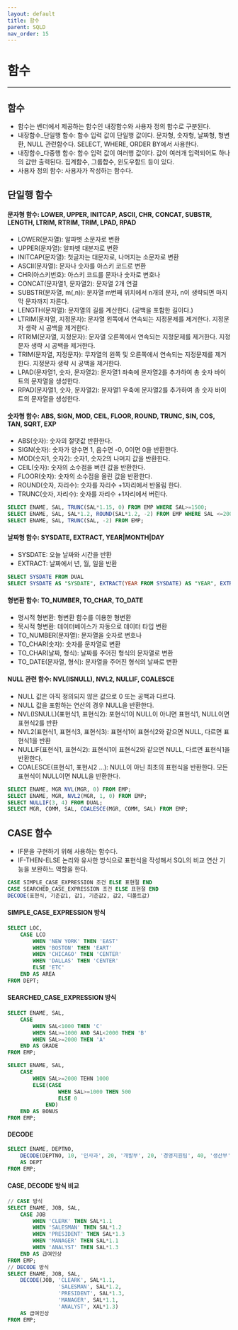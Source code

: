 ```yaml
---
layout: default
title: 함수
parent: SQLD
nav_order: 15
---
```


# 함수

---

## 함수

- 함수는 벤더에서 제공하는 함수인 내장함수와 사용자 정의 함수로 구분된다.
- 내장함수\_단일행 함수: 함수 입력 값이 단일행 값이다. 문자형, 숫자형, 날짜형, 형변환, NULL 관련함수다. SELECT, WHERE, ORDER BY에서 사용한다.
- 내장함수\_다중행 함수: 함수 입력 값이 여러행 값이다. 값이 여러개 입력되어도 하나의 값만 출력된다. 집계함수, 그룹합수, 윈도우함드 등이 있다.
- 사용자 정의 함수: 사용자가 작성하는 함수다.

## 단일행 함수

#### 문자형 함수: LOWER, UPPER, INITCAP, ASCII, CHR, CONCAT, SUBSTR, LENGTH, LTRIM, RTRIM, TRIM, LPAD, RPAD

- LOWER(문자열): 알파벳 소문자로 변환
- UPPER(문자열): 알파벳 대분자로 변환
- INITCAP(문자열): 첫글자는 대문자로, 나머지는 소문자로 변환
- ASCII(문자열): 문자나 숫자를 아스키 코드로 변환
- CHR(아스키번호): 아스키 코드를 문자나 숫자로 변호나
- CONCAT(문자열1, 문자열2): 문자열 2개 연결
- SUBSTR(문자열, m(,n)): 문자열 m번째 위치에서 n개의 문자, n이 생략되면 마지막 문자까지 자른다.
- LENGTH(문자열): 문자열의 길를 계산한다. (공백을 포함한 길이다.)
- LTRIM(문자열, 지정문자): 문자열 왼쪽에서 연속되는 지정문제를 제거한다. 지정문자 생략 시 공백을 제거한다.
- RTRIM(문자열, 지정문자): 문자열 오른쪽에서 연속되는 지정문제를 제거한다. 지정문자 생략 시 공백을 제거한다.
- TRIM(문자열, 지정문자): 무자열의 왼쪽 및 오른쪽에서 연속되는 지정문제를 제거한다. 지정문자 생략 시 공백을 제거한다.
- LPAD(문자열1, 숫자, 문자열2): 문자열1 좌축에 문자열2를 추가하여 총 숫자 바이트의 문자열을 생성한다.
- RPAD(문자열1, 숫자, 문자열2): 문자열1 우축에 문자열2를 추가하여 총 숫자 바이트의 문자열을 생성한다.

#### 숫자형 함수: ABS, SIGN, MOD, CEIL, FLOOR, ROUND, TRUNC, SIN, COS, TAN, SQRT, EXP

- ABS(숫자): 숫자의 절댓값 반환한다.
- SIGN(숫자): 숫자가 양수면 1, 음수면 -0, 0이면 0을 반환한다.
- MOD(숫자1, 숫자2): 숫자1, 숫자2의 나머지 값을 반환한다.
- CEIL(숫자): 숫자의 소수점을 버린 값을 반환한다.
- FLOOR(숫자): 숫자의 소수점을 올린 값을 반환한다.
- ROUND(숫자, 자리수): 숫자를 자리수 +1자리에서 반올림 한다.
- TRUNC(숫자, 자리수): 숫자를 자리수 +1자리에서 버린다.

```sql
SELECT ENAME, SAL, TRUNC(SAL*1.15, 0) FROM EMP WHERE SAL>=1500;
SELECT ENAME, SAL, SAL*1.2, ROUND(SAL*1.2, -2) FROM EMP WHERE SAL <=2000;
SELECT ENAME, SAL, TRUNC(SAL, -2) FROM EMP;
```

#### 날짜형 함수: SYSDATE, EXTRACT, YEAR|MONTH|DAY

- SYSDATE: 오늘 날짜와 시간을 반환
- EXTRACT: 날짜에서 년, 월, 일을 반환

```sql
SELECT SYSDATE FROM DUAL
SELECT SYSDATE AS "SYSDATE", EXTRACT(YEAR FROM SYSDATE) AS "YEAR", EXTRACT(MONTH FROM SYSDATE) AS "MONTH", EXTRACT(DAY FROM SYSDATE) AS "DAY" FROM DUAL;
```

#### 형변환 함수: TO_NUMBER, TO_CHAR, TO_DATE

- 명시적 형변환: 형변환 함수를 이용한 형변환
- 묵시적 형변환: 데이터베이스가 자동으로 데이터 타입 변환
- TO_NUMBER(문자열): 문자열을 숫자로 변호나
- TO_CHAR(숫자): 숫자를 문자열로 변환
- TO_CHAR(날짜, 형식): 날짜를 주어진 형식의 문자열로 변환
- TO_DATE(문자열, 형식): 문자열을 주어진 형식의 날짜로 변환

#### NULL 관련 함수: NVL(ISNULL), NVL2, NULLIF, COALESCE

- NULL 값은 아직 정의되지 않은 값으로 0 또는 공백과 다르다.
- NULL 값을 포함하는 연산의 경우 NULL을 반환한다.
- NVL(ISNULL)(표현식1, 표현식2): 포현식1이 NULL이 아니면 표현식1, NULL이면 표현식2를 반환
- NVL2(표현식1, 표현식3, 표현식3): 표현식1이 표현식2와 같으면 NULL, 다르면 표현식1을 반환
- NULLIF(표현식1, 표현식2): 표현식1이 표현식2와 같으면 NULL, 다르면 표현식1을 반환한다.
- COALESCE(표현식1, 표현시2 ...): NULL이 아닌 최초의 표현식을 반환한다. 모든 표현식이 NULL이면 NULL을 반환한다.

```sql
SELECT ENAME, MGR NVL(MGR, 0) FROM EMP;
SELECT ENAME, MGR, NVL2(MGR, 1, 0) FROM EMP;
SELECT NULLIF(3, 4) FROM DUAL;
SELECT MGR, COMM, SAL, COALESCE(MGR, COMM, SAL) FROM EMP;
```

## CASE 함수

- IF문을 구현하기 위해 사용하는 함수다.
- IF-THEN-ELSE 논리와 유사한 방식으로 표현식을 작성해서 SQL의 비교 연산 기능을 보완하느 역할을 한다.

```sql
CASE SIMPLE_CASE_EXPRESSION 조건 ELSE 표현절 END
CASE SEARCHED_CASE_EXPRESSION 조건 ELSE 표현절 END
DECODE(표현식, 기준값1, 값1, 기준값2, 값2, 디폴트값)
```

#### SIMPLE_CASE_EXPRESSION 방식

```sql
SELECT LOC,
    CASE LCO
        WHEN 'NEW YORK' THEN 'EAST'
        WHEN 'BOSTON' THEN 'EART'
        WHEN 'CHICAGO' THEN 'CENTER'
        WHEN 'DALLAS' THEN 'CENTER'
        ELSE 'ETC'
    END AS AREA
FROM DEPT;
```

#### SEARCHED_CASE_EXPRESSION 방식

```sql
SELECT ENAME, SAL,
    CASE
        WHEN SAL<1000 THEN 'C'
        WHEN SAL>=1000 AND SAL<2000 THEN 'B'
        WHEN SAL>=2000 THEN 'A'
    END AS GRADE
FROM EMP;
```

```sql
SELECT ENAME, SAL,
    CASE
        WHEN SAL>=2000 TEHN 1000
        ELSE(CASE
                WHEN SAL>=1000 THEN 500
                ELSE 0
            END)
    END AS BONUS
FROM EMP;
```

#### DECODE

```sql
SELECT ENAME, DEPTNO,
    DECODE(DEPTNO, 10, '인사과', 20, '개발부', 20, '경영지원팀', 40, '생산부')
    AS DEPT
FROM EMP;
```

#### CASE, DECODE 방식 비교

```sql
// CASE 방식
SELECT ENAME, JOB, SAL,
    CASE JOB
        WHEN 'CLERK' THEN SAL*1.1
        WHEN 'SALESMAN' THEN SAL*1.2
        WHEN 'PRESIDENT' THEN SAL*1.3
        WHEN 'MANAGER' THEN SAL*1.1
        WHEN 'ANALYST' THEN SAL*1.3
    END AS 급여인상
FROM EMP;
// DECODE 방식
SELECT ENAME, JOB, SAL,
    DECODE(JOB, 'CLEARK', SAL*1.1,
                'SALESMAN', SAL*1.2,
                'PRESIDENT', SAL*1.3,
                'MANAGER', SAL*1.1,
                'ANALYST', XAL*1.3)
    AS 급여인상
FROM EMP;
```
